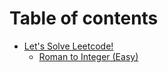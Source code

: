 # Table of contents

* [Let's Solve Leetcode!](README.md)
  * [Roman to Integer (Easy)](lets-solve-leetcode/roman-to-integer-easy.md)
